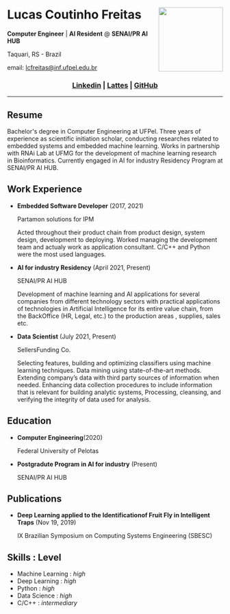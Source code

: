 # **Lucas Coutinho Freitas**  <img align="right" width="150" height="150" src="https://avatars.githubusercontent.com/u/38390410?v=4>">

**Computer Engineer** | **AI Resident** @ **SENAI/PR AI HUB**  

Taquari, RS - Brazil 

email: lcfreitas@inf.ufpel.edu.br 

### <div align="center"> [Linkedin](https://www.linkedin.com/in/lucas-coutinho-freitas-36a602140/)  |  [Lattes](http://lattes.cnpq.br/8955922140521948)  |  [GitHub](https://github.com/lucas-coutinho) </div>

---

## Resume
 Bachelor's degree in Computer Engineering at UFPel. Three years of experience as scientific initiation scholar, conducting researches related to embedded systems and embedded machine learning. Works in partnership with RNAi Lab at UFMG for the development of machine learning research in Bioinformatics. Currently engaged in AI for industry Residency Program at SENAI/PR AI HUB.
 
## Work Experience

* **Embedded Software Developer** (2017, 2021)

    Partamon solutions for IPM
    
    Acted throughout their product chain from product design, system design, development to deploying. Worked managing the development team and actualy work as  application consultant. C/C++ and Python were the most used languages.
    
* **AI for industry Residency** (April 2021, Present)
 
    SENAI/PR AI HUB
    
    Development of machine learning and AI applications for several companies from different technology sectors with practical applications of technologies in Artificial Intelligence for its entire value chain, from the BackOffice (HR, Legal, etc.) to the production areas , supplies, sales etc.

* **Data Scientist** (July 2021, Present)

    SellersFunding Co.
    
    Selecting features, building and optimizing classifiers using machine learning
techniques. Data mining using state-of-the-art methods. Extending company’s data with third party sources of information when needed. Enhancing data collection procedures to include information that is relevant for building analytic systems, Processing, cleansing, and verifying the integrity of data used for analysis.

## Education
*   **Computer Engineering**(2020)

    Federal University of Pelotas

*   **Postgradute Program in AI for industry** (Present)

    SENAI/PR AI HUB

## Publications
*   **Deep Learning applied to the Identificationof Fruit Fly in Intelligent Traps** (Nov 19, 2019)

    IX Brazilian Symposium on Computing Systems Engineering (SBESC) 
    
## Skills : Level

* Machine Learning : *high*
* Deep Learning : *high*
* Python : *high*
* Data Science : *high*
* C/C++ : *intermediary*
